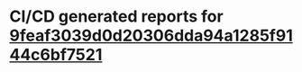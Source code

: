 # CI/CD generated reports for [9feaf3039d0d20306dda94a1285f9144c6bf7521](https://github.com/hydephp/develop/commit/9feaf3039d0d20306dda94a1285f9144c6bf7521)
